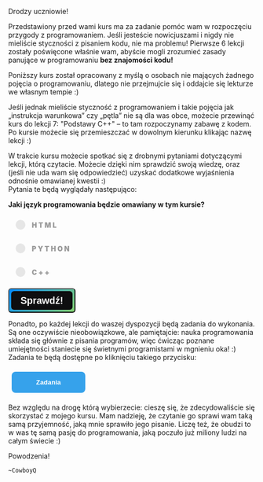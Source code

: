 <style>
.rad-label {
  display: flex;
  align-items: center;

  border-radius: 100px;
  padding: 10px 16px;
  margin: 10px 0;

  cursor: pointer;
  transition: .3s;
}

.rad-label:hover,
.rad-label:focus-within {
  background: hsla(0, 0%, 80%, .14);
}

.rad-input {
  position: absolute;
  left: 0;
  top: 0;
  width: 1px;
  height: 1px;
  opacity: 0;
  z-index: -1;
}

.rad-design {
  width: 18px;
  height: 18px;
  border-radius: 80px;

  background: linear-gradient(to right bottom, hsl(154, 97%, 62%), hsl(225, 97%, 62%));
  position: relative;
}

.rad-design::before {
  content: '';

  display: inline-block;
  width: inherit;
  height: inherit;
  border-radius: inherit;

  background: hsl(0, 0%, 90%);
  transform: scale(1.1);
  transition: .3s;
}

.rad-input:checked+.rad-design::before {
  transform: scale(0);
}

.rad-text {
  color: hsl(0, 0%, 60%);
  margin-left: 14px;
  letter-spacing: 3px;
  text-transform: uppercase;
  font-size: 14px;
  font-weight: 900;

  transition: .3s;
}

.rad-input:checked~.rad-text {
  color: hsl(0, 0%, 40%);
}

.btn {
  background-image: linear-gradient(135deg, #008aff, #86d472);
  border-radius: 6px;
  box-sizing: border-box;
  color: #ffffff;
  display: block;
  height: 50px;
  font-size: 1.4em;
  font-weight: 600;
  padding: 4px;
  position: relative;
  text-decoration: none;
  width: 7em;
  z-index: 2;
}

.btn:hover {
  color: #fff;
}

.btn .btnspan {
  align-items: center;
  background: #0e0e10;
  border-radius: 6px;
  display: flex;
  justify-content: center;
  height: 100%;
  transition: background 0.5s ease;
  width: 100%;
}

.btn:hover .btnspan {
  background: transparent;
}

.exercise {
	position: relative;
	max-width: 30em;
	
	background-color: #fff;
	padding: 1.125em 1.5em;
	font-size: 1.25em;
	border-radius: 1rem;
  box-shadow:	0 0.125rem 0.5rem rgba(0, 0, 0, .3), 0 0.0625rem 0.125rem rgba(0, 0, 0, .2);
}

.exercise::before {
	content: '';
	position: absolute;
	width: 0;
	height: 0;
	bottom: 100%;
	left: 1.5em; 
	border: .75rem solid transparent;
	border-top: none;

	border-bottom-color: #fff;
	filter: drop-shadow(0 -0.0625rem 0.0625rem rgba(0, 0, 0, .1));
}

.exerciseButton {
  border: 0;
  text-align: center;
  display: inline-block;
  padding: 14px;
  width: 150px;
  margin: 7px;
  color: #ffffff;
  background-color: #36a2eb;
  border-radius: 8px;
  font-family: "proxima-nova-soft", sans-serif;
  font-weight: 600;
  text-decoration: none;
  transition: box-shadow 200ms ease-out;
}
</style>

Drodzy uczniowie!

Przedstawiony przed wami kurs ma za zadanie pomóc wam w rozpoczęciu przygody z programowaniem. Jeśli jesteście nowicjuszami i nigdy nie mieliście styczności z pisaniem kodu, nie ma problemu! Pierwsze 6 lekcji zostały poświęcone właśnie wam, abyście mogli zrozumieć zasady panujące w programowaniu **bez znajomości kodu!** 

Poniższy kurs został opracowany z myślą o osobach nie mających żadnego pojęcia o programowaniu, dlatego nie przejmujcie się i oddajcie się lekturze we własnym tempie :)

Jeśli jednak mieliście styczność z programowaniem i takie pojęcia jak „instrukcja warunkowa” czy „pętla” nie są dla was obce, możecie przewinąć kurs do lekcji 7: "Podstawy C++" – to tam rozpoczynamy zabawę z kodem.<br/>
Po kursie możecie się przemieszczać w dowolnym kierunku klikając nazwę lekcji :)

W trakcie kursu możecie spotkać się z drobnymi pytaniami dotyczącymi lekcji, którą czytacie. Możecie dzięki nim sprawdzić swoją wiedzę, oraz (jeśli nie uda wam się odpowiedzieć)
uzyskać dodatkowe wyjaśnienia odnośnie omawianej kwestii :)<br/>
Pytania te będą wyglądały następująco:

**Jaki język programowania będzie omawiany w tym kursie?**
<form> 
<label class="rad-label">
<input type="radio" class="rad-input" name="fav_language" value="HTML" id="op1">
<div class="rad-design"></div>
<div class="rad-text">HTML</div>
</label>

<label class="rad-label">
<input type="radio" class="rad-input" name="fav_language" value="HTML" id="op2">
<div class="rad-design"></div>
<div class="rad-text">Python</div>
</label>

<label class="rad-label">
<input type="radio" class="rad-input" name="fav_language" value="HTML" id="op3">
<div class="rad-design"></div>
<div class="rad-text">C++</div>
</label>

</form>

<button id="baton" class="btn" onclick = "testtt()"><span class="btnspan">Sprawdź!</span></button>

<p id="answer" class="exercise" style="display:none;"></p>

<script>
	let as = document.getElementById('answer');
	function testtt(){
		if(document.getElementById('op3').checked){
			as.innerHTML = "Dokładnie tak! :)";
			as.style="display:block;";
			}
		else{
			as.innerHTML = "Niestety, nie tym razem! Omawianym kursem będzie C++ :)";
			as.style="display:block;";
		}
	}	
</script>

<p>Ponadto, po każdej lekcji do waszej dyspozycji będą zadania do wykonania. Są one oczywiście nieobowiązkowe, ale pamiętajcie: nauka programowania składa się głównie z pisania programów, więc ćwicząc poznane umiejętności staniecie się świetnymi programistami w mgnieniu oka! :)<br/>
Zadania te będą dostępne po kliknięciu takiego przycisku:</p>

<button onclick="showExercises()" class="exerciseButton">Zadania</button>

<div id="exercises" style="display: none" class="exercise">
  Lorem ipsum dolor sit amet, consectetur adipiscing elit. In porttitor eros tortor. Vivamus sollicitudin bibendum aliquam. Pellentesque habitant morbi tristique senectus et netus et malesuada fames ac turpis egestas. Donec rhoncus nisl eu lobortis fringilla. Ut porttitor tempus augue, a condimentum felis consequat eget. Vestibulum ante ipsum primis in faucibus orci luctus et ultrices posuere cubilia curae; Sed volutpat, neque in maximus tincidunt, lacus purus placerat eros, at accumsan quam mauris a arcu.<br/>

Mauris fermentum iaculis quam quis aliquet. Donec sodales vestibulum ornare. Integer lobortis feugiat sapien sit amet feugiat. Cras elementum viverra urna. Pellentesque id urna arcu. Nulla urna nisi, malesuada non porta sodales, sagittis at neque. Nullam venenatis in urna ac imperdiet.<br/>

Mauris ultrices posuere sagittis. In tincidunt placerat ipsum eget rutrum. Mauris commodo velit vitae orci efficitur fringilla. Pellentesque habitant morbi tristique senectus et netus et malesuada fames ac turpis egestas. Curabitur tincidunt libero dignissim, ornare diam non, eleifend risus. Nam tempus sodales ex, rutrum semper metus blandit vel. Maecenas egestas lobortis enim, id congue ligula blandit eget. Nunc rhoncus euismod dolor. Suspendisse in nisl tempus, mattis augue at, commodo justo. Cras sollicitudin felis ex, quis finibus lorem eleifend at. Ut non vestibulum nisl.<br/>

Aliquam congue pharetra metus, id vehicula leo iaculis quis. Curabitur dignissim in libero vel dictum. Praesent at tortor eget est pellentesque pharetra. Integer interdum pretium accumsan. Nulla non enim purus. Fusce fringilla lacus turpis, sed viverra orci placerat ut. Sed sed diam hendrerit, commodo orci a, pharetra purus. Quisque eu efficitur augue. Sed vitae mi at lectus malesuada blandit a nec purus. Quisque sed dolor ac risus ultricies consequat. Fusce tempus lorem id luctus hendrerit. Donec accumsan scelerisque nisi, nec aliquet massa viverra eu. Pellentesque vitae ultrices lectus, a tempus quam. Pellentesque sagittis pretium ullamcorper. Sed a efficitur sapien.<br/>

Nulla ut pretium ipsum. Aliquam et mauris vel tortor egestas volutpat. Nullam rhoncus commodo sem, at facilisis ante mollis vel. Sed sed dolor vel tellus iaculis posuere nec in nibh. Class aptent taciti sociosqu ad litora torquent per conubia nostra, per inceptos himenaeos. Vestibulum libero augue, aliquam in purus a, mattis feugiat justo. Aliquam diam purus, efficitur a metus ut, tincidunt laoreet lorem. Vestibulum nunc ligula, dictum sed enim et, accumsan euismod ante. Nam in elementum elit, quis convallis orci.<br/>
</div>

<script>
function showExercises() {
  var x = document.getElementById("exercises");
  if (x.style.display === "none") {
    x.style.display = "block";
  } else {
    x.style.display = "none";
  }
}
</script>


Bez względu na drogę którą wybierzecie: cieszę się, że zdecydowaliście się skorzystać z mojego kursu. Mam nadzieję, że czytanie go sprawi wam taką samą przyjemność, jaką mnie sprawiło jego pisanie. Liczę też, że obudzi to w was tę samą pasję do programowania, jaką poczuło już miliony ludzi na całym świecie :)


Powodzenia!

	~CowboyQ
